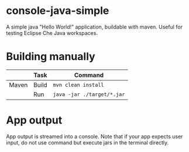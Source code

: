 # console-java-simple

A simple java "Hello World!" application, buildable with maven. Useful for testing Eclipse Che Java workspaces.

# Building manually

|        | Task  | Command                    |
| ------ | ----- | -------------------------- |
| Maven  | Build | `mvn clean install`        |
|        | Run   | `java -jar ./target/*.jar` |


# App output

App output is streamed into a console. Note that if your app expects user input, do not use command but execute jars in the terminal directly.
